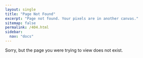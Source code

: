 ```yaml
---
layout: single
title: "Page Not Found"
excerpt: "Page not found. Your pixels are in another canvas."
sitemap: false
permalink: /404.html
sidebar:
  nav: "docs"
---
```

Sorry, but the page you were trying to view does not exist.